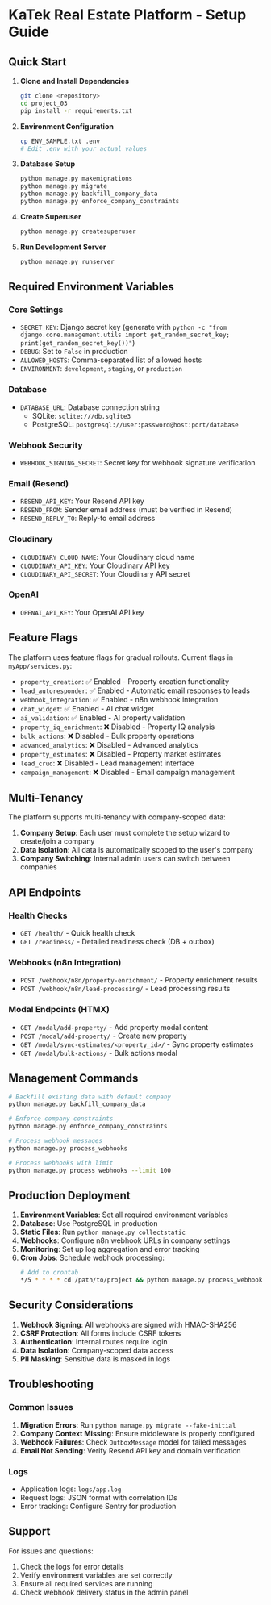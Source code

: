 # KaTek Real Estate Platform - Setup Guide

## Quick Start

1. **Clone and Install Dependencies**
   ```bash
   git clone <repository>
   cd project_03
   pip install -r requirements.txt
   ```

2. **Environment Configuration**
   ```bash
   cp ENV_SAMPLE.txt .env
   # Edit .env with your actual values
   ```

3. **Database Setup**
   ```bash
   python manage.py makemigrations
   python manage.py migrate
   python manage.py backfill_company_data
   python manage.py enforce_company_constraints
   ```

4. **Create Superuser**
   ```bash
   python manage.py createsuperuser
   ```

5. **Run Development Server**
   ```bash
   python manage.py runserver
   ```

## Required Environment Variables

### Core Settings
- `SECRET_KEY`: Django secret key (generate with `python -c "from django.core.management.utils import get_random_secret_key; print(get_random_secret_key())"`)
- `DEBUG`: Set to `False` in production
- `ALLOWED_HOSTS`: Comma-separated list of allowed hosts
- `ENVIRONMENT`: `development`, `staging`, or `production`

### Database
- `DATABASE_URL`: Database connection string
  - SQLite: `sqlite:///db.sqlite3`
  - PostgreSQL: `postgresql://user:password@host:port/database`

### Webhook Security
- `WEBHOOK_SIGNING_SECRET`: Secret key for webhook signature verification

### Email (Resend)
- `RESEND_API_KEY`: Your Resend API key
- `RESEND_FROM`: Sender email address (must be verified in Resend)
- `RESEND_REPLY_TO`: Reply-to email address

### Cloudinary
- `CLOUDINARY_CLOUD_NAME`: Your Cloudinary cloud name
- `CLOUDINARY_API_KEY`: Your Cloudinary API key
- `CLOUDINARY_API_SECRET`: Your Cloudinary API secret

### OpenAI
- `OPENAI_API_KEY`: Your OpenAI API key

## Feature Flags

The platform uses feature flags for gradual rollouts. Current flags in `myApp/services.py`:

- `property_creation`: ✅ Enabled - Property creation functionality
- `lead_autoresponder`: ✅ Enabled - Automatic email responses to leads
- `webhook_integration`: ✅ Enabled - n8n webhook integration
- `chat_widget`: ✅ Enabled - AI chat widget
- `ai_validation`: ✅ Enabled - AI property validation
- `property_iq_enrichment`: ❌ Disabled - Property IQ analysis
- `bulk_actions`: ❌ Disabled - Bulk property operations
- `advanced_analytics`: ❌ Disabled - Advanced analytics
- `property_estimates`: ❌ Disabled - Property market estimates
- `lead_crud`: ❌ Disabled - Lead management interface
- `campaign_management`: ❌ Disabled - Email campaign management

## Multi-Tenancy

The platform supports multi-tenancy with company-scoped data:

1. **Company Setup**: Each user must complete the setup wizard to create/join a company
2. **Data Isolation**: All data is automatically scoped to the user's company
3. **Company Switching**: Internal admin users can switch between companies

## API Endpoints

### Health Checks
- `GET /health/` - Quick health check
- `GET /readiness/` - Detailed readiness check (DB + outbox)

### Webhooks (n8n Integration)
- `POST /webhook/n8n/property-enrichment/` - Property enrichment results
- `POST /webhook/n8n/lead-processing/` - Lead processing results

### Modal Endpoints (HTMX)
- `GET /modal/add-property/` - Add property modal content
- `POST /modal/add-property/` - Create new property
- `GET /modal/sync-estimates/<property_id>/` - Sync property estimates
- `GET /modal/bulk-actions/` - Bulk actions modal

## Management Commands

```bash
# Backfill existing data with default company
python manage.py backfill_company_data

# Enforce company constraints
python manage.py enforce_company_constraints

# Process webhook messages
python manage.py process_webhooks

# Process webhooks with limit
python manage.py process_webhooks --limit 100
```

## Production Deployment

1. **Environment Variables**: Set all required environment variables
2. **Database**: Use PostgreSQL in production
3. **Static Files**: Run `python manage.py collectstatic`
4. **Webhooks**: Configure n8n webhook URLs in company settings
5. **Monitoring**: Set up log aggregation and error tracking
6. **Cron Jobs**: Schedule webhook processing:
   ```bash
   # Add to crontab
   */5 * * * * cd /path/to/project && python manage.py process_webhooks
   ```

## Security Considerations

1. **Webhook Signing**: All webhooks are signed with HMAC-SHA256
2. **CSRF Protection**: All forms include CSRF tokens
3. **Authentication**: Internal routes require login
4. **Data Isolation**: Company-scoped data access
5. **PII Masking**: Sensitive data is masked in logs

## Troubleshooting

### Common Issues

1. **Migration Errors**: Run `python manage.py migrate --fake-initial`
2. **Company Context Missing**: Ensure middleware is properly configured
3. **Webhook Failures**: Check `OutboxMessage` model for failed messages
4. **Email Not Sending**: Verify Resend API key and domain verification

### Logs

- Application logs: `logs/app.log`
- Request logs: JSON format with correlation IDs
- Error tracking: Configure Sentry for production

## Support

For issues and questions:
1. Check the logs for error details
2. Verify environment variables are set correctly
3. Ensure all required services are running
4. Check webhook delivery status in the admin panel
